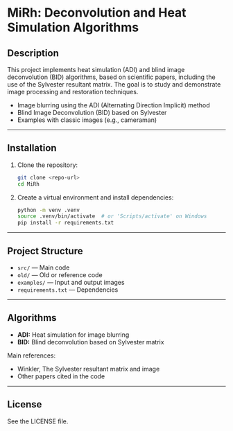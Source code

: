 # MiRh: Deconvolution and Heat Simulation Algorithms

## Description
This project implements heat simulation (ADI) and blind image deconvolution (BID) algorithms, based on scientific papers, including the use of the Sylvester resultant matrix. The goal is to study and demonstrate image processing and restoration techniques.

- Image blurring using the ADI (Alternating Direction Implicit) method
- Blind Image Deconvolution (BID) based on Sylvester
- Examples with classic images (e.g., cameraman)

---

## Installation

1. Clone the repository:
   ```bash
   git clone <repo-url>
   cd MiRh
   ```
2. Create a virtual environment and install dependencies:
   ```bash
   python -m venv .venv
   source .venv/bin/activate  # or 'Scripts/activate' on Windows
   pip install -r requirements.txt
   ```





---

## Project Structure

- `src/` — Main code
- `old/` — Old or reference code
- `examples/` — Input and output images
- `requirements.txt` — Dependencies

---

## Algorithms
- **ADI:** Heat simulation for image blurring
- **BID:** Blind deconvolution based on Sylvester matrix

Main references:
- Winkler, The Sylvester resultant matrix and image
- Other papers cited in the code

---

## License
See the LICENSE file.